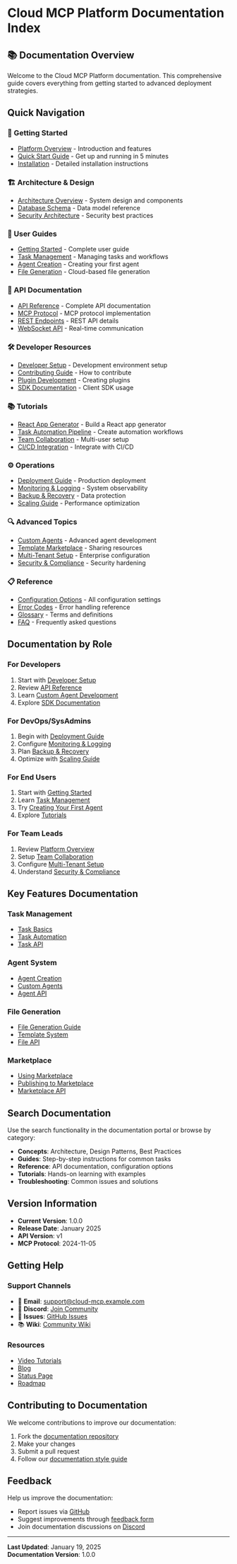# Cloud MCP Platform Documentation Index

## 📚 Documentation Overview

Welcome to the Cloud MCP Platform documentation. This comprehensive guide covers everything from getting started to advanced deployment strategies.

## Quick Navigation

### 🚀 Getting Started
- [Platform Overview](./README.md) - Introduction and features
- [Quick Start Guide](./user-guide/getting-started.md) - Get up and running in 5 minutes
- [Installation](./quick-start/installation.md) - Detailed installation instructions

### 🏗️ Architecture & Design
- [Architecture Overview](./architecture/overview.md) - System design and components
- [Database Schema](./reference/database.md) - Data model reference
- [Security Architecture](./advanced/security.md) - Security best practices

### 📖 User Guides
- [Getting Started](./user-guide/getting-started.md) - Complete user guide
- [Task Management](./quick-start/task-basics.md) - Managing tasks and workflows
- [Agent Creation](./quick-start/first-agent.md) - Creating your first agent
- [File Generation](./quick-start/file-generation.md) - Cloud-based file generation

### 🔧 API Documentation
- [API Reference](./api/reference.md) - Complete API documentation
- [MCP Protocol](./api/mcp-protocol.md) - MCP protocol implementation
- [REST Endpoints](./api/rest-endpoints.md) - REST API details
- [WebSocket API](./api/websocket.md) - Real-time communication

### 🛠️ Developer Resources
- [Developer Setup](./developer/setup.md) - Development environment setup
- [Contributing Guide](./developer/contributing.md) - How to contribute
- [Plugin Development](./developer/plugins.md) - Creating plugins
- [SDK Documentation](./developer/sdk.md) - Client SDK usage

### 📚 Tutorials
- [React App Generator](./tutorials/react-generator.md) - Build a React app generator
- [Task Automation Pipeline](./tutorials/task-pipeline.md) - Create automation workflows
- [Team Collaboration](./tutorials/team-collaboration.md) - Multi-user setup
- [CI/CD Integration](./tutorials/cicd-integration.md) - Integrate with CI/CD

### ⚙️ Operations
- [Deployment Guide](./operations/deployment.md) - Production deployment
- [Monitoring & Logging](./operations/monitoring.md) - System observability
- [Backup & Recovery](./operations/backup.md) - Data protection
- [Scaling Guide](./operations/scaling.md) - Performance optimization

### 🔍 Advanced Topics
- [Custom Agents](./advanced/custom-agents.md) - Advanced agent development
- [Template Marketplace](./advanced/marketplace.md) - Sharing resources
- [Multi-Tenant Setup](./advanced/multi-tenant.md) - Enterprise configuration
- [Security & Compliance](./advanced/security.md) - Security hardening

### 📋 Reference
- [Configuration Options](./reference/configuration.md) - All configuration settings
- [Error Codes](./reference/errors.md) - Error handling reference
- [Glossary](./reference/glossary.md) - Terms and definitions
- [FAQ](./reference/faq.md) - Frequently asked questions

## Documentation by Role

### For Developers
1. Start with [Developer Setup](./developer/setup.md)
2. Review [API Reference](./api/reference.md)
3. Learn [Custom Agent Development](./advanced/custom-agents.md)
4. Explore [SDK Documentation](./developer/sdk.md)

### For DevOps/SysAdmins
1. Begin with [Deployment Guide](./operations/deployment.md)
2. Configure [Monitoring & Logging](./operations/monitoring.md)
3. Plan [Backup & Recovery](./operations/backup.md)
4. Optimize with [Scaling Guide](./operations/scaling.md)

### For End Users
1. Start with [Getting Started](./user-guide/getting-started.md)
2. Learn [Task Management](./quick-start/task-basics.md)
3. Try [Creating Your First Agent](./quick-start/first-agent.md)
4. Explore [Tutorials](./tutorials/)

### For Team Leads
1. Review [Platform Overview](./README.md)
2. Setup [Team Collaboration](./tutorials/team-collaboration.md)
3. Configure [Multi-Tenant Setup](./advanced/multi-tenant.md)
4. Understand [Security & Compliance](./advanced/security.md)

## Key Features Documentation

### Task Management
- [Task Basics](./quick-start/task-basics.md)
- [Task Automation](./tutorials/task-pipeline.md)
- [Task API](./api/reference.md#task-management-api)

### Agent System
- [Agent Creation](./quick-start/first-agent.md)
- [Custom Agents](./advanced/custom-agents.md)
- [Agent API](./api/reference.md#agent-management-api)

### File Generation
- [File Generation Guide](./quick-start/file-generation.md)
- [Template System](./advanced/templates.md)
- [File API](./api/reference.md#file-generation-api)

### Marketplace
- [Using Marketplace](./advanced/marketplace.md)
- [Publishing to Marketplace](./advanced/marketplace-publishing.md)
- [Marketplace API](./api/reference.md#marketplace-api)

## Search Documentation

Use the search functionality in the documentation portal or browse by category:

- **Concepts**: Architecture, Design Patterns, Best Practices
- **Guides**: Step-by-step instructions for common tasks
- **Reference**: API documentation, configuration options
- **Tutorials**: Hands-on learning with examples
- **Troubleshooting**: Common issues and solutions

## Version Information

- **Current Version**: 1.0.0
- **Release Date**: January 2025
- **API Version**: v1
- **MCP Protocol**: 2024-11-05

## Getting Help

### Support Channels
- 📧 **Email**: support@cloud-mcp.example.com
- 💬 **Discord**: [Join Community](https://discord.gg/cloudmcp)
- 🐛 **Issues**: [GitHub Issues](https://github.com/cloud-mcp/issues)
- 📚 **Wiki**: [Community Wiki](https://wiki.cloud-mcp.example.com)

### Resources
- [Video Tutorials](https://youtube.com/cloudmcp)
- [Blog](https://blog.cloud-mcp.example.com)
- [Status Page](https://status.cloud-mcp.example.com)
- [Roadmap](https://roadmap.cloud-mcp.example.com)

## Contributing to Documentation

We welcome contributions to improve our documentation:

1. Fork the [documentation repository](https://github.com/cloud-mcp/docs)
2. Make your changes
3. Submit a pull request
4. Follow our [documentation style guide](./developer/docs-style-guide.md)

## Feedback

Help us improve the documentation:
- Report issues via [GitHub](https://github.com/cloud-mcp/docs/issues)
- Suggest improvements through [feedback form](https://forms.cloud-mcp.example.com/docs-feedback)
- Join documentation discussions on [Discord](https://discord.gg/cloudmcp)

---

**Last Updated**: January 19, 2025  
**Documentation Version**: 1.0.0